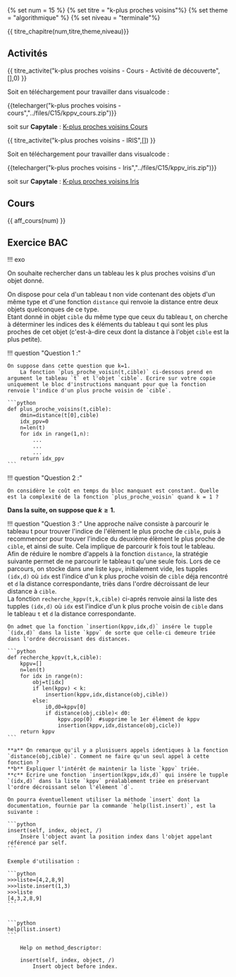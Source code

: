 
{% set num = 15 %}
{% set titre = "k-plus proches voisins"%}
{% set theme = "algorithmique" %}
{% set niveau = "terminale"%} 


{{ titre_chapitre(num,titre,theme,niveau)}}

## Activités 

{{ titre_activite("k-plus proches voisins - Cours - Activité de découverte",[],0) }}


Soit en téléchargement pour travailler dans visualcode : 

{{telecharger("k-plus proches voisins - cours","../files/C15/kppv_cours.zip")}}

soit sur **Capytale** : [K-plus proches voisins Cours](https://capytale2.ac-paris.fr/web/c/0913-1200503)

{{ titre_activite("k-plus proches voisins - IRIS",[]) }}

Soit en téléchargement pour travailler dans visualcode : 

{{telecharger("k-plus proches voisins - Iris","../files/C15/kppv_iris.zip")}}

soit sur **Capytale** : [K-plus proches voisins Iris](https://capytale2.ac-paris.fr/web/c/87a1-1200508)

## Cours 

{{ aff_cours(num) }}

## Exercice BAC

!!! exo 

On souhaite rechercher dans un tableau les k plus proches voisins d'un objet donné.  

On dispose pour cela d'un tableau t non vide contenant des objets d'un même type et d'une fonction `distance` qui renvoie la distance entre deux objets quelconques de ce type.  
Etant donné in objet `cible` du même type que ceux du tableau t, on cherche à  déterminer les indices des k éléments du tableau t qui sont les plus proches de cet objet (c'est-à-dire ceux dont la distance à l'objet `cible` est la plus petite).



!!! question "Question 1 :"


    On suppose dans cette question que k=1.  
        La fonction `plus_proche_voisin(t,cible)` ci-dessous prend en argument le tableau `t` et l'objet `cible`. Ecrire sur votre copie uniquement le bloc d'instructions manquant pour que la fonction renvoie l'indice d'un plus proche voisin de `cible`.

    ```python
    def plus_proche_voisins(t,cible):
        dmin=distance(t[0],cible)
        idx_ppv=0
        n=len(t)
        for idx in range(1,n):
            ...
            ...
            ...
        return idx_ppv
    ```

!!! question "Question 2 :"
    
    On considère le coût en temps du bloc manquant est constant. Quelle est la complexité de la fonction `plus_proche_voisin` quand k = 1 ?



**Dans la suite, on suppose que $k \geq 1$.**

!!! question "Question 3 :"
    Une approche naïve consiste à parcourir le tableau t pour trouver l'indice de l'élèment le plus proche de `cible`, puis à recommencer pour trouver l'indice du deuxième élèment le plus proche de `cible`, et ainsi de suite. Cela implique de parcourir k fois tout le tableau.  
    Afin de réduire le nombre d'appels à la fonction `distance`, la stratégie suivante permet de ne parcourir le tableau t qu'une seule fois. Lors de ce parcours, on stocke dans une liste `kppv`, initialement vide, les tupples `(idx,d)`  où `idx` est l'indice d'un k plus proche voisin de `cible` déja rencontré et `d` la distance correspondante, triès dans l'ordre décroissant de leur distance à `cible`.  
    La fonction `recherche_kppv(t,k,cible)` ci-aprés renvoie ainsi la liste des tupples `(idx,d)` où `idx` est l'indice d'un k plus proche voisin de `cible` dans le tableau `t` et `d` la distance correspondante.  

    On admet que la fonction `insertion(kppv,idx,d)` insére le tupple `(idx,d)` dans la liste `kppv` de sorte que celle-ci demeure triée dans l'ordre décroissant des distances.  
        
    ```python
    def recherche_kppv(t,k,cible):
        kppv=[]
        n=len(t)
        for idx in range(n):
            obj=t[idx]
            if len(kppv) < k:
                insertion(kppv,idx,distance(obj,cible))
            else:
                i0,d0=kppv[0]
                if distance(obj,cible)< d0:
                    kppv.pop(0)  #supprime le 1er élèment de kppv
                    insertion(kppv,idx,distance(obj,cicle))
        return kppv
    ```
        
    **a** On remarque qu'il y a plusisuers appels identiques à la fonction `distance(obj,cible)`. Comment ne faire qu'un seul appel à cette fonction ?  
    **b** Expliquer l'intérêt de maintenir la liste `kppv` triée.  
    **c** Ecrire une fonction `insertion(kppv,idx,d)` qui insére le tupple `(idx,d)` dans la liste `kppv` préalablement trièe en préservant l'ordre décroissant selon l'élèment `d`.  
        
    On pourra éventuellement utiliser la méthode `insert` dont la documentation, fournie par la commande `help(list.insert)`, est la suivante : 
                        
    ```python
    insert(self, index, object, /)
        Insère l'object avant la position index dans l'objet appelant référencé par self.
    ```  
        
    Exemple d'utilisation :  
        
    ```python
    >>>liste=[4,2,8,9]
    >>>liste.insert(1,3)
    >>>liste
    [4,3,2,8,9]
    ```


    ```python
    help(list.insert)
    ```

        Help on method_descriptor:
        
        insert(self, index, object, /)
            Insert object before index.
        



